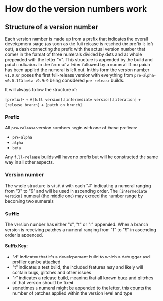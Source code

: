 # How do the version numbers work
## Structure of a version number
Each version number is made up from a prefix that indicates the overall development stage (as soon as the full release is reached the prefix is left out), a dash connecting the prefix with the actual version number that comes in the format of three numerals divided by dots and as whole prepended with the letter "v".
This structure is appended by the build and patch indicators in the form of a letter followed by a numeral. If no patch has been applied the numeral is left out.
In this form the version number `v1.0.0r` poses the first full-release version with everything from `pre-alpha-v0.0.1` to `beta-v9.9r9` being considered `pre-release` builds.

It will always follow the structure of:

`[prefix]`- + v`[full version]`.`[intermediate version]`.`[iteration]` + `[release branch]` + `[patch on branch]`

### Prefix
All `pre-release` version numbers begin with one of these prefixes:
- `pre-alpha`
- `alpha`
- `beta`

Any `full-release` builds will have no prefix but will be constructed the same way in all other aspects.

### Version number
The whole structure is `v#.#.#` with each "#" indicating a numeral ranging from "0" to "9" and will be used in ascending order.
The `[intermediate version]` numeral (the middle one) may exceed the number range by becoming two numerals.

### Suffix
The version number has either "d", "t" or "r" appended. When a branch version is receiving patches a numeral ranging from "1" to "9" in ascending order is appended.

#### Suffix Key:
- "d" indicates that it's a developement build to which a debugger and profiler can be attached
- "t" indicates a test build, the included features may and likely will contain bugs, glitches and other issues
- "r" indicates a release build, meaning that all known bugs and glitches of that version should be fixed
- sometimes a numeral might be appended to the letter, this counts the number of patches applied within the version level and type
